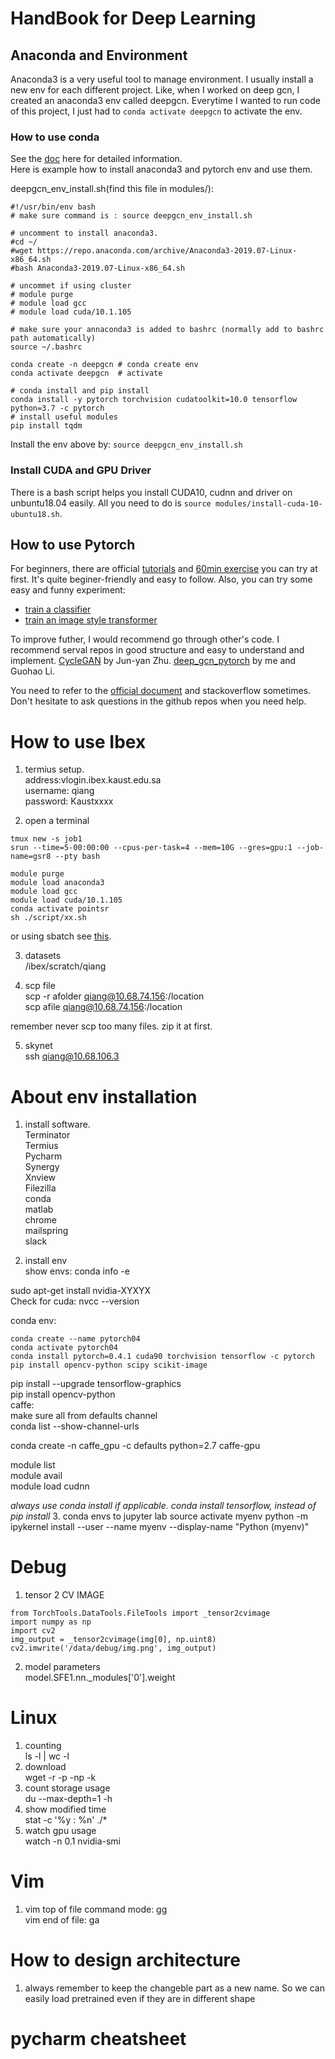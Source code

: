 # HandBook for Deep Learning
## Anaconda and Environment
Anaconda3 is a very useful tool to manage environment. I usually install a new env for each different project. Like, when I worked on deep gcn, I created an anaconda3 env called deepgcn. Everytime I wanted to run code of this project, I just had to `conda activate deepgcn` to activate the env. 

### How to use conda
See the [doc](https://docs.conda.io/projects/conda/en/latest/user-guide/tasks/manage-environments.html) here for detailed information.   
Here is example how to install anaconda3 and pytorch env and use them.


deepgcn_env_install.sh(find this file in modules/):
```
#!/usr/bin/env bash
# make sure command is : source deepgcn_env_install.sh

# uncomment to install anaconda3.
#cd ~/
#wget https://repo.anaconda.com/archive/Anaconda3-2019.07-Linux-x86_64.sh
#bash Anaconda3-2019.07-Linux-x86_64.sh

# uncommet if using cluster
# module purge
# module load gcc
# module load cuda/10.1.105

# make sure your annaconda3 is added to bashrc (normally add to bashrc path automatically)
source ~/.bashrc

conda create -n deepgcn # conda create env
conda activate deepgcn  # activate

# conda install and pip install
conda install -y pytorch torchvision cudatoolkit=10.0 tensorflow python=3.7 -c pytorch
# install useful modules
pip install tqdm
```
Install the env above by: `source deepgcn_env_install.sh`


### Install CUDA and GPU Driver
There is a bash script helps you install CUDA10, cudnn and driver on unbuntu18.04 easily. All you need to do is `source modules/install-cuda-10-ubuntu18.sh`.


## How to use Pytorch
For beginners, there are official [tutorials](https://pytorch.org/tutorials/) and [60min exercise](https://pytorch.org/tutorials/beginner/deep_learning_60min_blitz.html) you can try at first. It's quite beginer-friendly and easy to follow.
Also, you can try some easy and funny experiment:
- [train a classifier](https://pytorch.org/tutorials/beginner/blitz/cifar10_tutorial.html#sphx-glr-beginner-blitz-cifar10-tutorial-py)
- [train an image style transformer](https://github.com/leongatys/PytorchNeuralStyleTransfer/blob/master/NeuralStyleTransfer.ipynb)


To improve futher, I would recommend go through other's code. I recommend serval repos in good structure and easy to understand and implement.
[CycleGAN](https://github.com/junyanz/pytorch-CycleGAN-and-pix2pix) by Jun-yan Zhu.
[deep_gcn_pytorch](https://github.com/lightaime/deep_gcns_torch) by me and Guohao Li.

You need to refer to the [official document](https://pytorch.org/docs/stable/index.html) and stackoverflow sometimes. Don't hesitate to ask questions in the github repos when you need help.


# How to use Ibex
1. termius setup.   
address:vlogin.ibex.kaust.edu.sa  
username: qiang  
password: Kaustxxxx  
   
2. open a terminal   
```
tmux new -s job1 
srun --time=5-00:00:00 --cpus-per-task=4 --mem=10G --gres=gpu:1 --job-name=gsr8 --pty bash

module purge
module load anaconda3
module load gcc
module load cuda/10.1.105
conda activate pointsr 
sh ./script/xx.sh
```

or using sbatch
see [this](https://www.hpc.kaust.edu.sa/sites/default/files/files/public/Cluster_training/26_11_2018/0_Ibex_cheat_sheet_Nov_26_2018.pdf).

3. datasets   
/ibex/scratch/qiang

4. scp file  
scp -r afolder qiang@10.68.74.156:/location  
scp afile qiang@10.68.74.156:/location  

remember never scp too many files. zip it at first.   

5. skynet  
ssh qiang@10.68.106.3

# About env installation
1. install software.  
Terminator  
Termius  
Pycharm  
Synergy  
Xnview  
Filezilla   
conda  
matlab  
chrome  
mailspring  
slack  

2. install env  
show envs: conda info -e

sudo apt-get install nvidia-XYXYX   
Check for cuda: nvcc --version  

conda env:
```
conda create --name pytorch04
conda activate pytorch04
conda install pytorch=0.4.1 cuda90 torchvision tensorflow -c pytorch 
pip install opencv-python scipy scikit-image
```

<!-- tesorflow for 3d -->
pip install --upgrade tensorflow-graphics  
pip install opencv-python  
caffe:  
make sure all from defaults channel  
conda list --show-channel-urls  

conda create -n caffe_gpu -c defaults python=2.7 caffe-gpu    


module list  
module avail  
module load cudnn  

*always use conda install if applicable. conda install tensorflow, instead of pip install*
3. conda envs to jupyter lab
source activate myenv
python -m ipykernel install --user --name myenv --display-name "Python (myenv)"

# Debug
1. tensor 2 CV IMAGE 
```
from TorchTools.DataTools.FileTools import _tensor2cvimage 
import numpy as np 
import cv2 
img_output = _tensor2cvimage(img[0], np.uint8) 
cv2.imwrite('/data/debug/img.png', img_output)  
```

2. model parameters  
model.SFE1.nn._modules['0'].weight

# Linux 
1. counting  
ls -l | wc -l
2. download  
wget -r -p -np -k  
3. count storage usage  
du --max-depth=1 -h
4. show modified time  
stat -c '%y : %n' ./*  
5. watch gpu usage  
watch -n 0.1 nvidia-smi

  
# Vim
1. vim top of file
    command mode: gg  
    vim end of file: ga
    
    
# How to design architecture 
1. always remember to keep the changeble part as a new name. So we can
easily load pretrained even if they are in different shape  


# pycharm cheatsheet
